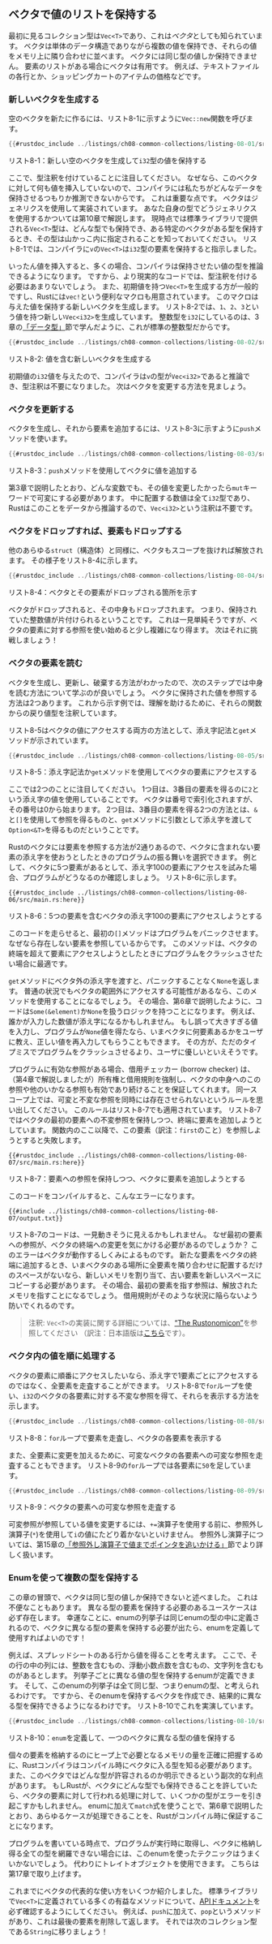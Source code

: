 <!--
## Storing Lists of Values with Vectors
-->

## ベクタで値のリストを保持する

<!--
The first collection type we’ll look at is `Vec<T>`, also known as a *vector*.
Vectors allow you to store more than one value in a single data structure that
puts all the values next to each other in memory. Vectors can only store values
of the same type. They are useful when you have a list of items, such as the
lines of text in a file or the prices of items in a shopping cart.
-->

最初に見るコレクション型は`Vec<T>`であり、これは*ベクタ*としても知られています。
ベクタは単体のデータ構造でありながら複数の値を保持でき、それらの値をメモリ上に隣り合わせに並べます。
ベクタには同じ型の値しか保持できません。
要素のリストがある場合にベクタは有用です。
例えば、テキストファイルの各行とか、ショッピングカートのアイテムの価格などです。

<!--
### Creating a New Vector
-->

### 新しいベクタを生成する

<!--
To create a new, empty vector, we can call the `Vec::new` function, as shown in
Listing 8-1.
-->

空のベクタを新たに作るには、リスト8-1に示すように`Vec::new`関数を呼びます。

```rust
{{#rustdoc_include ../listings/ch08-common-collections/listing-08-01/src/main.rs:here}}
```

<!--
<span class="caption">Listing 8-1: Creating a new, empty vector to hold values
of type `i32`</span>
-->

<span class="caption">リスト8-1：新しい空のベクタを生成して`i32`型の値を保持する</span>

<!--
Note that we added a type annotation here. Because we aren’t inserting any
values into this vector, Rust doesn’t know what kind of elements we intend to
store. This is an important point. Vectors are implemented using generics;
we’ll cover how to use generics with your own types in Chapter 10. For now,
know that the `Vec<T>` type provided by the standard library can hold any type,
and when a specific vector holds a specific type, the type is specified within
angle brackets. In Listing 8-1, we’ve told Rust that the `Vec<T>` in `v` will
hold elements of the `i32` type.
-->

ここで、型注釈を付けていることに注目してください。
なぜなら、このベクタに対して何も値を挿入していないので、コンパイラには私たちがどんなデータを保持させるつもりか推測できないからです。
これは重要な点です。
ベクタはジェネリクスを使用して実装されています。
あなた自身の型でどうジェネリクスを使用するかついては第10章で解説します。
現時点では標準ライブラリで提供される`Vec<T>`型は、どんな型でも保持でき、ある特定のベクタがある型を保持するとき、その型は山かっこ内に指定されることを知っておいてください。
リスト8-1では、コンパイラに`v`の`Vec<T>`は`i32`型の要素を保持すると指示しました。

<!--
In more realistic code, Rust can often infer the type of value you want to
store once you insert values, so you rarely need to do this type annotation.
It’s more common to create a `Vec<T>` that has initial values, and Rust
provides the `vec!` macro for convenience. The macro will create a new vector
that holds the values you give it. Listing 8-2 creates a new `Vec<i32>` that
holds the values `1`, `2`, and `3`. The integer type is `i32` because that’s
the default integer type, as we discussed in the [“Data Types”][data-types]
section of Chapter 3.
-->

いったん値を挿入すると、多くの場合、コンパイラは保持させたい値の型を推論できるようになります。
ですから、より現実的なコードでは、型注釈を付ける必要はあまりないでしょう。
また、初期値を持つ`Vec<T>`を生成する方が一般的ですし、Rustには`vec!`という便利なマクロも用意されています。
このマクロは与えた値を保持する新しいベクタを生成します。
リスト8-2では、`1`、`2`、`3`という値を持つ新しい`Vec<i32>`を生成しています。
整数型を`i32`にしているのは、3章の[「データ型」][data-types]節で学んだように、これが標準の整数型だからです。

```rust
{{#rustdoc_include ../listings/ch08-common-collections/listing-08-02/src/main.rs:here}}
```

<!--
<span class="caption">Listing 8-2: Creating a new vector containing
values</span>
-->

<span class="caption">リスト8-2: 値を含む新しいベクタを生成する</span>

<!--
Because we’ve given initial `i32` values, Rust can infer that the type of `v`
is `Vec<i32>`, and the type annotation isn’t necessary. Next, we’ll look at how
to modify a vector.
-->

初期値の`i32`値を与えたので、コンパイラは`v`の型が`Vec<i32>`であると推論でき、型注釈は不要になりました。
次はベクタを変更する方法を見ましょう。

<!--
### Updating a Vector
-->

### ベクタを更新する

<!--
To create a vector and then add elements to it, we can use the `push` method,
as shown in Listing 8-3.
-->

ベクタを生成し、それから要素を追加するには、リスト8-3に示すように`push`メソッドを使います。

```rust
{{#rustdoc_include ../listings/ch08-common-collections/listing-08-03/src/main.rs:here}}
```

<!--
<span class="caption">Listing 8-3: Using the `push` method to add values to a
vector</span>
-->

<span class="caption">リスト8-3：`push`メソッドを使用してベクタに値を追加する</span>

<!--
As with any variable, if we want to be able to change its value, we need to
make it mutable using the `mut` keyword, as discussed in Chapter 3. The numbers
we place inside are all of type `i32`, and Rust infers this from the data, so
we don’t need the `Vec<i32>` annotation.
-->

第3章で説明したとおり、どんな変数でも、その値を変更したかったら`mut`キーワードで可変にする必要があります。
中に配置する数値は全て`i32`型であり、Rustはこのことをデータから推論するので、`Vec<i32>`という注釈は不要です。

<!--
### Dropping a Vector Drops Its Elements
-->

### ベクタをドロップすれば、要素もドロップする

<!--
Like any other `struct`, a vector is freed when it goes out of scope, as
annotated in Listing 8-4.
-->

他のあらゆる`struct`（構造体）と同様に、ベクタもスコープを抜ければ解放されます。
その様子をリスト8-4に示します。

```rust
{{#rustdoc_include ../listings/ch08-common-collections/listing-08-04/src/main.rs:here}}
```

<!--
<span class="caption">Listing 8-4: Showing where the vector and its elements
are dropped</span>
-->

<span class="caption">リスト8-4：ベクタとその要素がドロップされる箇所を示す</span>

<!--
When the vector gets dropped, all of its contents are also dropped, meaning
those integers it holds will be cleaned up. This may seem like a
straightforward point but can get a bit more complicated when you start to
introduce references to the elements of the vector. Let’s tackle that next!
-->

ベクタがドロップされると、その中身もドロップされます。
つまり、保持されていた整数値が片付けられるということです。
これは一見単純そうですが、ベクタの要素に対する参照を使い始めると少し複雑になり得ます。
次はそれに挑戦しましょう！

<!--
### Reading Elements of Vectors
-->

### ベクタの要素を読む

<!--
Now that you know how to create, update, and destroy vectors, knowing how to
read their contents is a good next step. There are two ways to reference a
value stored in a vector. In the examples, we’ve annotated the types of the
values that are returned from these functions for extra clarity.
-->

ベクタを生成し、更新し、破棄する方法がわかったので、次のステップでは中身を読む方法について学ぶのが良いでしょう。
ベクタに保持された値を参照する方法は2つあります。
これから示す例では、理解を助けるために、それらの関数からの戻り値型を注釈しています。

<!--
Listing 8-5 shows both methods of accessing a value in a vector, either with
indexing syntax or the `get` method.
-->

リスト8-5はベクタの値にアクセスする両方の方法として、添え字記法と`get`メソッドが示されています。

```rust
{{#rustdoc_include ../listings/ch08-common-collections/listing-08-05/src/main.rs:here}}
```

<!--
<span class="caption">Listing 8-5: Using indexing syntax or the `get` method to
access an item in a vector</span>
-->

<span class="caption">リスト8-5：添え字記法か`get`メソッドを使用してベクタの要素にアクセスする</span>

<!--
Note two details here. First, we use the index value of `2` to get the third
element: vectors are indexed by number, starting at zero. Second, the two ways
to get the third element are by using `&` and `[]`, which gives us a reference,
or by using the `get` method with the index passed as an argument, which gives
us an `Option<&T>`.
-->

ここでは2つのことに注目してください。
1つ目は、3番目の要素を得るのに`2`という添え字の値を使用していることです。
ベクタは番号で索引化されますが、その番号は0から始まります。
2つ目は、3番目の要素を得る2つの方法とは、`&`と`[]`を使用して参照を得るものと、`get`メソッドに引数として添え字を渡して`Option<&T>`を得るものだということです。

<!--
Rust has two ways to reference an element so you can choose how the program
behaves when you try to use an index value that the vector doesn’t have an
element for. As an example, let’s see what a program will do if it has a vector
that holds five elements and then tries to access an element at index 100, as
shown in Listing 8-6.
-->

Rustのベクタには要素を参照する方法が2通りあるので、ベクタに含まれない要素の添え字を使おうとしたときのプログラムの振る舞いを選択できます。
例として、ベクタに5つ要素があるとして、添え字100の要素にアクセスを試みた場合、プログラムがどうなるのか確認しましょう。
リスト8-6に示します。

```rust,should_panic,panics
{{#rustdoc_include ../listings/ch08-common-collections/listing-08-06/src/main.rs:here}}
```

<!--
<span class="caption">Listing 8-6: Attempting to access the element at index
100 in a vector containing five elements</span>
-->

<span class="caption">リスト8-6：5つの要素を含むベクタの添え字100の要素にアクセスしようとする</span>

<!--
When we run this code, the first `[]` method will cause the program to panic
because it references a nonexistent element. This method is best used when you
want your program to crash if there’s an attempt to access an element past the
end of the vector.
-->

このコードを走らせると、最初の`[]`メソッドはプログラムをパニックさせます。
なぜなら存在しない要素を参照しているからです。
このメソッドは、ベクタの終端を超えて要素にアクセスしようとしたときにプログラムをクラッシュさせたい場合に最適です。

<!--
When the `get` method is passed an index that is outside the vector, it returns
`None` without panicking. You would use this method if accessing an element
beyond the range of the vector happens occasionally under normal circumstances.
Your code will then have logic to handle having either `Some(&element)` or
`None`, as discussed in Chapter 6. For example, the index could be coming from
a person entering a number. If they accidentally enter a number that’s too
large and the program gets a `None` value, you could tell the user how many
items are in the current vector and give them another chance to enter a valid
value. That would be more user-friendly than crashing the program due to a typo!
-->

`get`メソッドにベクタ外の添え字を渡すと、パニックすることなく`None`を返します。
普通の状況でもベクタの範囲外にアクセスする可能性があるなら、このメソッドを使用することになるでしょう。
その場合、第6章で説明したように、コードは`Some(&element)`か`None`を扱うロジックを持つことになります。
例えば、誰かが入力した数値が添え字になるかもしれません。
もし誤って大きすぎる値を入力し、プログラムが`None`値を得たなら、いまベクタに何要素あるかをユーザに教え、正しい値を再入力してもらうこともできます。
その方が、ただのタイプミスでプログラムをクラッシュさせるより、ユーザに優しいといえそうです。

<!--
When the program has a valid reference, the borrow checker enforces the
ownership and borrowing rules (covered in Chapter 4) to ensure this reference
and any other references to the contents of the vector remain valid. Recall the
rule that states you can’t have mutable and immutable references in the same
scope. That rule applies in Listing 8-7, where we hold an immutable reference to
the first element in a vector and try to add an element to the end, which won’t
work if we also try to refer to that element later in the function:
-->

プログラムに有効な参照がある場合、借用チェッカー (borrow checker) は、（第4章で解説しましたが）所有権と借用規則を強制し、ベクタの中身へのこの参照や他のいかなる参照も有効であり続けることを保証してくれます。
同一スコープ上では、可変と不変な参照を同時には存在させられないというルールを思い出してください。
このルールはリスト8-7でも適用されています。
リスト8-7ではベクタの最初の要素への不変参照を保持しつつ、終端に要素を追加しようとしています。
関数内のここ以降で、この要素（訳注：`first`のこと）を参照しようとすると失敗します。

```rust,ignore,does_not_compile
{{#rustdoc_include ../listings/ch08-common-collections/listing-08-07/src/main.rs:here}}
```

<!--
<span class="caption">Listing 8-7: Attempting to add an element to a vector
while holding a reference to an item</span>
-->

<span class="caption">リスト8-7：要素への参照を保持しつつ、ベクタに要素を追加しようとする</span>

<!--
Compiling this code will result in this error:
-->

このコードをコンパイルすると、こんなエラーになります。

```console
{{#include ../listings/ch08-common-collections/listing-08-07/output.txt}}
```

<!--
The code in Listing 8-7 might look like it should work: why should a reference
to the first element care about what changes at the end of the vector? This
error is due to the way vectors work: adding a new element onto the end of the
vector might require allocating new memory and copying the old elements to the
new space, if there isn’t enough room to put all the elements next to each
other where the vector currently is. In that case, the reference to the first
element would be pointing to deallocated memory. The borrowing rules prevent
programs from ending up in that situation.
-->

リスト8-7のコードは、一見動きそうに見えるかもしれません。
なぜ最初の要素への参照が、ベクタの終端への変更を気にかける必要があるのでしょうか？
このエラーはベクタが動作するしくみによるものです。
新たな要素をベクタの終端に追加するとき、いまベクタのある場所に全要素を隣り合わせに配置するだけのスペースがないなら、新しいメモリを割り当て、古い要素を新しいスペースにコピーする必要があります。
その場合、最初の要素を指す参照は、解放されたメモリを指すことになるでしょう。
借用規則がそのような状況に陥らないよう防いでくれるのです。

<!--
> Note: For more on the implementation details of the `Vec<T>` type, see [“The
> Rustonomicon”][nomicon].
-->

> 注釈: `Vec<T>`の実装に関する詳細については、[“The Rustonomicon”][nomicon]を参照してください （訳注：日本語版は[こちら][nomicon-ja-vec]です）。

[nomicon-ja-vec]: https://doc.rust-jp.rs/rust-nomicon-ja/vec.html

<!--
### Iterating over the Values in a Vector
-->

### ベクタ内の値を順に処理する

<!--
If we want to access each element in a vector in turn, we can iterate through
all of the elements rather than use indices to access one at a time. Listing
8-8 shows how to use a `for` loop to get immutable references to each element
in a vector of `i32` values and print them.
-->

ベクタの要素に順番にアクセスしたいなら、添え字で1要素ごとにアクセスするのではなく、全要素を走査することができます。
リスト8-8で`for`ループを使い、`i32`のベクタの各要素に対する不変な参照を得て、それらを表示する方法を示します。

```rust
{{#rustdoc_include ../listings/ch08-common-collections/listing-08-08/src/main.rs:here}}
```

<!--
<span class="caption">Listing 8-8: Printing each element in a vector by
iterating over the elements using a `for` loop</span>
-->

<span class="caption">リスト8-8：`for`ループで要素を走査し、ベクタの各要素を表示する</span>

<!--
We can also iterate over mutable references to each element in a mutable vector
in order to make changes to all the elements. The `for` loop in Listing 8-9
will add `50` to each element.
-->

また、全要素に変更を加えるために、可変なベクタの各要素への可変な参照を走査することもできます。
リスト8-9の`for`ループでは各要素に`50`を足しています。

```rust
{{#rustdoc_include ../listings/ch08-common-collections/listing-08-09/src/main.rs:here}}
```

<!--
<span class="caption">Listing 8-9: Iterating over mutable references to
elements in a vector</span>
-->

<span class="caption">リスト8-9：ベクタの要素への可変な参照を走査する</span>

<!--
To change the value that the mutable reference refers to, we have to use the
dereference operator (`*`) to get to the value in `i` before we can use the
`+=` operator. We’ll talk more about the dereference operator in the
[“Following the Pointer to the Value with the Dereference Operator”][deref]
section of Chapter 15.
-->

可変参照が参照している値を変更するには、`+=`演算子を使用する前に、参照外し演算子(`*`)を使用して`i`の値にたどり着かないといけません。
参照外し演算子については、第15章の[「参照外し演算子で値までポインタを追いかける」][deref]節でより詳しく扱います。

<!--
### Using an Enum to Store Multiple Types
-->

### Enumを使って複数の型を保持する

<!--
At the beginning of this chapter, we said that vectors can only store values
that are the same type. This can be inconvenient; there are definitely use
cases for needing to store a list of items of different types. Fortunately, the
variants of an enum are defined under the same enum type, so when we need to
store elements of a different type in a vector, we can define and use an enum!
-->

この章の冒頭で、ベクタは同じ型の値しか保持できないと述べました。
これは不便なこともあります。
異なる型の要素を保持する必要のあるユースケースは必ず存在します。
幸運なことに、enumの列挙子は同じenumの型の中に定義されるので、ベクタに異なる型の要素を保持する必要が出たら、enumを定義して使用すればよいのです！

<!--
For example, say we want to get values from a row in a spreadsheet in which
some of the columns in the row contain integers, some floating-point numbers,
and some strings. We can define an enum whose variants will hold the different
value types, and then all the enum variants will be considered the same type:
that of the enum. Then we can create a vector that holds that enum and so,
ultimately, holds different types. We’ve demonstrated this in Listing 8-10.
-->

例えば、スプレッドシートのある行から値を得ることを考えます。
ここで、その行の中の列には、整数を含むもの、浮動小数点数を含むもの、文字列を含むものがあるとします。
列挙子ごとに異なる値の型を保持するenumが定義できます。
そして、このenumの列挙子は全て同じ型、つまりenumの型、と考えられるわけです。
ですから、そのenumを保持するベクタを作成でき、結果的に異なる型を保持できるようになるわけです。
リスト8-10でこれを実演しています。

```rust
{{#rustdoc_include ../listings/ch08-common-collections/listing-08-10/src/main.rs:here}}
```

<!--
<span class="caption">Listing 8-10: Defining an `enum` to store values of
different types in one vector</span>
-->

<span class="caption">リスト8-10：`enum`を定義して、一つのベクタに異なる型の値を保持する</span>

<!--
Rust needs to know what types will be in the vector at compile time so it knows
exactly how much memory on the heap will be needed to store each element. A
secondary advantage is that we can be explicit about what types are allowed in
this vector. If Rust allowed a vector to hold any type, there would be a chance
that one or more of the types would cause errors with the operations performed
on the elements of the vector. Using an enum plus a `match` expression means
that Rust will ensure at compile time that every possible case is handled, as
discussed in Chapter 6.
-->

個々の要素を格納するのにヒープ上で必要となるメモリの量を正確に把握するめに、Rustコンパイラはコンパイル時にベクタに入る型を知る必要があります。
また、このベクタではどんな型が許容されるのか明示できるという副次的な利点があります。
もしRustが、ベクタにどんな型でも保持できることを許していたら、ベクタの要素に対して行われる処理に対して、いくつかの型がエラーを引き起こすかもしれません。
enumに加えて`match`式を使うことで、第6章で説明したとおり、あらゆるケースが処理できることを、Rustがコンパイル時に保証することになります。

<!--
When you’re writing a program, if you don’t know the exhaustive set of types
the program will get at runtime to store in a vector, the enum technique won’t
work. Instead, you can use a trait object, which we’ll cover in Chapter 17.
-->

プログラムを書いている時点で、プログラムが実行時に取得し、ベクタに格納し得る全ての型を網羅できない場合には、このenumを使ったテクニックはうまくいかないでしょう。
代わりにトレイトオブジェクトを使用できます。
こちらは第17章で取り上げます。

<!--
Now that we’ve discussed some of the most common ways to use vectors, be sure
to review [the API documentation][vec-api] for all the many useful methods defined on
`Vec<T>` by the standard library. For example, in addition to `push`, a `pop`
method removes and returns the last element. Let’s move on to the next
collection type: `String`!
-->

これまでにベクタの代表的な使い方をいくつか紹介しました。
標準ライブラリで`Vec<T>`に定義されている多くの有益なメソッドについて、[APIドキュメント][vec-api]を必ず確認するようにしてください。
例えば、`push`に加えて、`pop`というメソッドがあり、これは最後の要素を削除して返します。
それでは次のコレクション型である`String`に移りましょう！

<!--
[data-types]: ch03-02-data-types.html#data-types
[nomicon]: ../nomicon/vec.html
[vec-api]: ../std/vec/struct.Vec.html
[deref]: ch15-02-deref.html#following-the-pointer-to-the-value-with-the-dereference-operator
-->

[data-types]: ch03-02-data-types.html#データ型
[nomicon]: ../nomicon/vec.html
[vec-api]: ../std/vec/struct.Vec.html
[deref]: ch15-02-deref.html#参照外し演算子で値までポインタを追いかける
